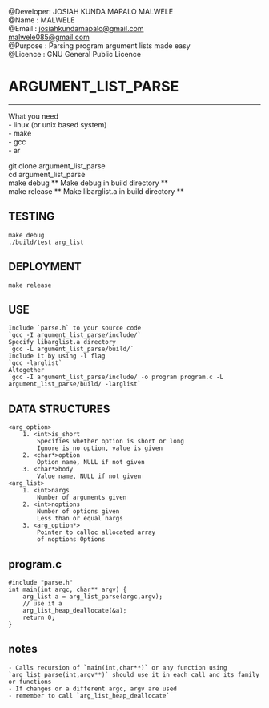 @Developer: JOSIAH KUNDA MAPALO MALWELE  
@Name     : MALWELE  
@Email    : josiahkundamapalo@gmail.com  
            malwele085@gmail.com  
@Purpose  : Parsing program argument lists made easy  
@Licence  : GNU General Public Licence  

# ARGUMENT_LIST_PARSE
---
What you need  
    - linux (or unix based system)  
    - make  
    - gcc  
    - ar   

git clone argument_list_parse  
cd argument_list_parse   
make debug ** Make debug in build directory **  
make release ** Make libarglist.a in build directory **  

## TESTING
    make debug  
    ./build/test arg_list  

## DEPLOYMENT
    make release  

## USE
    Include `parse.h` to your source code  
    `gcc -I argument_list_parse/include/`  
    Specify libarglist.a directory  
    `gcc -L argument_list_parse/build/`  
    Include it by using -l flag  
    `gcc -larglist`  
    Altogether  
    `gcc -I argument_list_parse/include/ -o program program.c -L argument_list_parse/build/ -larglist`  

## DATA STRUCTURES
    <arg_option>  
        1. <int>is_short  
            Specifies whether option is short or long
            Ignore is no option, value is given
        2. <char*>option  
            Option name, NULL if not given
        3. <char*>body  
            Value name, NULL if not given
    <arg_list>   
        1. <int>nargs  
            Number of arguments given  
        2. <int>noptions  
            Number of options given    
            Less than or equal nargs  
        3. <arg_option*>  
            Pointer to calloc allocated array   
            of noptions Options  
## program.c
    #include "parse.h"  
    int main(int argc, char** argv) {  
        arg_list a = arg_list_parse(argc,argv);    
        // use it a  
        arg_list_heap_deallocate(&a);  
        return 0;  
    }  

## notes
    - Calls recursion of `main(int,char**)` or any function using `arg_list_parse(int,argv**)` should use it in each call and its family
    or functions
    - If changes or a different argc, argv are used
    - remember to call `arg_list_heap_deallocate`

